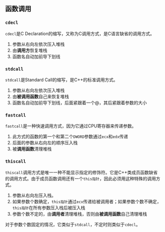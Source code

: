## 函数调用

### `cdecl`

`cdecl`是C Declaration的缩写，又称为C调用方式，是C语言缺省的调用方式。

1. 参数从右向左依次压入堆栈
2. 由**调用方**恢复堆栈
3. 函数名自动加前导下划线

### `stdcall`

`stdcall`是Standard Call的缩写，是C++的标准调用方式。

1. 参数从右向左依次压入堆栈
2. 由**被调用函数**自己来恢复堆栈
3. 函数名自动加前导下划线，后面紧跟着一个@，其后紧跟着参数的大小

### `fastcall`

`fastcall`是一种快速调用方式，因为它通过CPU寄存器来传递参数。

1. 此方式的函数的第一个和第二个`DWORD`参数通过`ecx`和`edx`传递
2. 后面的参数从右向左的顺序压入栈
3. 被**调用函数**清理堆栈

### `thiscall`

`thiscall`调用方式是唯一一种不能显示指定的修饰符。它是C++类成员函数缺省的调用方式。由于成员函数调用还有一个`this指针`，因此必须用这种特殊的调用方式。

1. 参数从右向左压入栈。
2. 如果参数个数确定，`this指针`通过`ecx`传递给被调用者；如果参数个数不确定，`this指针`在所有参数压入栈后被压入栈
3. 参数个数不定的，由**调用者**清理堆栈，否则由**被调用函数**自己清理堆栈

对于参数个数固定的情况，它类似于`stdcall`，不定时则类似于`cdecl`。
